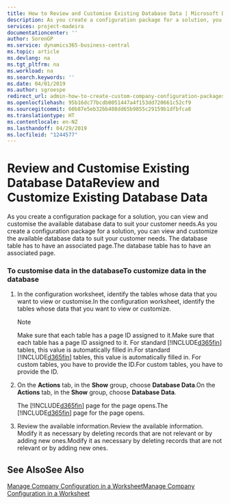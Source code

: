 ```yaml
---
title: How to Review and Customise Existing Database Data | Microsoft Docs
description: As you create a configuration package for a solution, you can view and customise the available database data to suit your customer needs. The database table has to have an associated page.
services: project-madeira
documentationcenter: ''
author: SorenGP
ms.service: dynamics365-business-central
ms.topic: article
ms.devlang: na
ms.tgt_pltfrm: na
ms.workload: na
ms.search.keywords: ''
ms.date: 04/01/2019
ms.author: sgroespe
redirect_url: admin-how-to-create-custom-company-configuration-packages
ms.openlocfilehash: 95b16dc77bcdb0051447a4f153dd720661c52cf9
ms.sourcegitcommit: 60b87e5eb32bb408dd65b9855c29159b1dfbfca8
ms.translationtype: HT
ms.contentlocale: en-NZ
ms.lasthandoff: 04/29/2019
ms.locfileid: "1244577"
---
```

# <a name="review-and-customize-existing-database-data"></a><span data-ttu-id="e3797-104">Review and Customise Existing Database Data</span><span class="sxs-lookup"><span data-stu-id="e3797-104">Review and Customize Existing Database Data</span></span>
<span data-ttu-id="e3797-105">As you create a configuration package for a solution, you can view and customise the available database data to suit your customer needs.</span><span class="sxs-lookup"><span data-stu-id="e3797-105">As you create a configuration package for a solution, you can view and customize the available database data to suit your customer needs.</span></span> <span data-ttu-id="e3797-106">The database table has to have an associated page.</span><span class="sxs-lookup"><span data-stu-id="e3797-106">The database table has to have an associated page.</span></span>  

### <a name="to-customize-data-in-the-database"></a><span data-ttu-id="e3797-107">To customise data in the database</span><span class="sxs-lookup"><span data-stu-id="e3797-107">To customize data in the database</span></span>  

1.  <span data-ttu-id="e3797-108">In the configuration worksheet, identify the tables whose data that you want to view or customise.</span><span class="sxs-lookup"><span data-stu-id="e3797-108">In the configuration worksheet, identify the tables whose data that you want to view or customize.</span></span>  

    > [!NOTE]  
    >  <span data-ttu-id="e3797-109">Make sure that each table has a page ID assigned to it.</span><span class="sxs-lookup"><span data-stu-id="e3797-109">Make sure that each table has a page ID assigned to it.</span></span> <span data-ttu-id="e3797-110">For standard [!INCLUDE[d365fin](includes/d365fin_md.md)] tables, this value is automatically filled in.</span><span class="sxs-lookup"><span data-stu-id="e3797-110">For standard [!INCLUDE[d365fin](includes/d365fin_md.md)] tables, this value is automatically filled in.</span></span> <span data-ttu-id="e3797-111">For custom tables, you have to provide the ID.</span><span class="sxs-lookup"><span data-stu-id="e3797-111">For custom tables, you have to provide the ID.</span></span>  

2.  <span data-ttu-id="e3797-112">On the **Actions** tab, in the **Show** group, choose **Database Data**.</span><span class="sxs-lookup"><span data-stu-id="e3797-112">On the **Actions** tab, in the **Show** group, choose **Database Data**.</span></span>  

     <span data-ttu-id="e3797-113">The [!INCLUDE[d365fin](includes/d365fin_md.md)] page for the page opens.</span><span class="sxs-lookup"><span data-stu-id="e3797-113">The [!INCLUDE[d365fin](includes/d365fin_md.md)] page for the page opens.</span></span>  

3.  <span data-ttu-id="e3797-114">Review the available information.</span><span class="sxs-lookup"><span data-stu-id="e3797-114">Review the available information.</span></span> <span data-ttu-id="e3797-115">Modify it as necessary by deleting records that are not relevant or by adding new ones.</span><span class="sxs-lookup"><span data-stu-id="e3797-115">Modify it as necessary by deleting records that are not relevant or by adding new ones.</span></span>  

## <a name="see-also"></a><span data-ttu-id="e3797-116">See Also</span><span class="sxs-lookup"><span data-stu-id="e3797-116">See Also</span></span>  
 [<span data-ttu-id="e3797-117">Manage Company Configuration in a Worksheet</span><span class="sxs-lookup"><span data-stu-id="e3797-117">Manage Company Configuration in a Worksheet</span></span>](admin-how-to-manage-company-configuration-in-a-worksheet.md)
